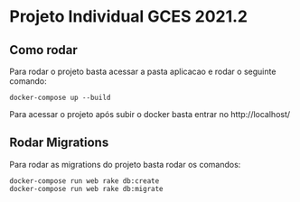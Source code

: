 # Projeto Individual GCES 2021.2

## Como rodar
Para rodar o projeto basta acessar a pasta aplicacao e rodar o seguinte comando:
```
docker-compose up --build
```

Para acessar o projeto após subir o docker basta entrar no http://localhost/

## Rodar Migrations
Para rodar as migrations do projeto basta rodar os comandos:
```
docker-compose run web rake db:create
docker-compose run web rake db:migrate
```
